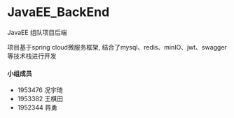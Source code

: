 # JavaEE_BackEnd
JavaEE 组队项目后端

项目基于spring cloud微服务框架, 结合了mysql、redis、minIO、jwt、swagger等技术栈进行开发

#### 小组成员

- 1953476 况宇琦
- 1953382 王棋田
- 1952344 蒋勇
